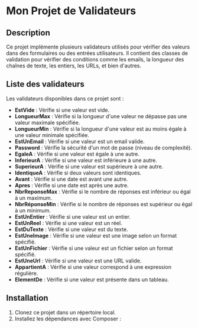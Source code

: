 # Mon Projet de Validateurs

## Description
Ce projet implémente plusieurs validateurs utilisés pour vérifier des valeurs dans des formulaires ou des entrées utilisateurs. Il contient des classes de validation pour vérifier des conditions comme les emails, la longueur des chaînes de texte, les entiers, les URLs, et bien d'autres.

## Liste des validateurs
Les validateurs disponibles dans ce projet sont :

- **EstVide** : Vérifie si une valeur est vide.
- **LongueurMax** : Vérifie si la longueur d'une valeur ne dépasse pas une valeur maximale spécifiée.
- **LongueurMin** : Vérifie si la longueur d'une valeur est au moins égale à une valeur minimale spécifiée.
- **EstUnEmail** : Vérifie si une valeur est un email valide.
- **Password** : Vérifie la sécurité d'un mot de passe (niveau de complexité).
- **EgaleA** : Vérifie si une valeur est égale à une autre.
- **InferieurA** : Vérifie si une valeur est inférieure à une autre.
- **SuperieurA** : Vérifie si une valeur est supérieure à une autre.
- **IdentiqueA** : Vérifie si deux valeurs sont identiques.
- **Avant** : Vérifie si une date est avant une autre.
- **Apres** : Vérifie si une date est après une autre.
- **NbrReponseMax** : Vérifie si le nombre de réponses est inférieur ou égal à un maximum.
- **NbrRéponseMin** : Vérifie si le nombre de réponses est supérieur ou égal à un minimum.
- **EstUnEntier** : Vérifie si une valeur est un entier.
- **EstUnReel** : Vérifie si une valeur est un réel.
- **EstDuTexte** : Vérifie si une valeur est du texte.
- **EstUneImage** : Vérifie si une valeur est une image selon un format spécifié.
- **EstUnFichier** : Vérifie si une valeur est un fichier selon un format spécifié.
- **EstUneUrl** : Vérifie si une valeur est une URL valide.
- **AppartientA** : Vérifie si une valeur correspond à une expression régulière.
- **ElementDe** : Vérifie si une valeur est présente dans un tableau.

## Installation
1. Clonez ce projet dans un répertoire local.
2. Installez les dépendances avec Composer : 
